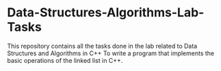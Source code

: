# Data-Structures-Algorithms-Lab-Tasks
This repository contains all the tasks done in the lab related to Data Structures and Algorithms in C++
To write a program that implements the basic operations of the linked list in C++.
